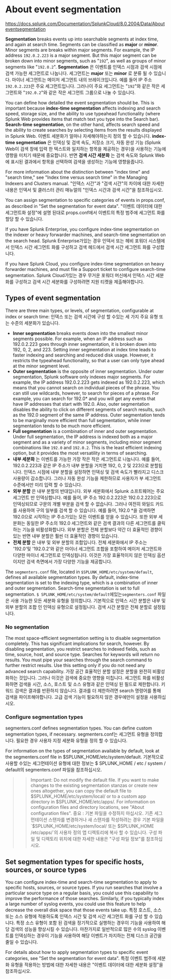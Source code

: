 # About event segmentation

<https://docs.splunk.com/Documentation/SplunkCloud/8.0.2004/Data/Abouteventsegmentation>

__Segmentation__ breaks events up into searchable segments at index time, and again at search time. Segments can be classified as __major__ or __minor__. Minor segments are breaks within major segments. For example, the IP address `192.0.2.223` is a major segment. But this major segment can be broken down into minor segments, such as "`192`", as well as groups of minor segments like "`192.0.2`".
__Segmentation__ 은 이벤트를 인덱스 시점과 검색 시점에 검색 가능한 세그먼트로 나눕니다. 세그먼트는 __major__ 또는 __minor__ 로 분류 될 수 있습니다. 마이너 세그먼트는 메이저 세그먼트 내의 브레이크입니다. 예를 들어 IP 주소 `192.0.2.223`은 주요 세그먼트입니다. 그러나이 주요 세그먼트는 "`192`"와 같은 작은 세그먼트와 "`192.0.2`"와 같은 작은 세그먼트 그룹으로 나눌 수 있습니다.

You can define how detailed the event segmentation should be. This is important because __index-time segmentation__ affects indexing and search speed, storage size, and the ability to use typeahead functionality (where Splunk Web provides items that match text you type into the Search bar). __Search-time segmentation__, on the other hand, affects search speed and the ability to create searches by selecting items from the results displayed in Splunk Web.
이벤트 세분화가 얼마나 자세해야하는지 정의 할 수 있습니다. __index-time segmentation__ 은 인덱싱 및 검색 속도, 저장소 크기, 자동 완성 기능 (Splunk Web이 검색 창에 입력 한 텍스트와 일치하는 항목을 제공하는 경우)을 사용하는 기능에 영향을 미치기 때문에 중요합니다. 반면 __검색 시간 세분화__ 는 검색 속도와 Splunk Web에 표시된 결과에서 항목을 선택하여 검색을 생성하는 기능에 영향을줍니다.

For more information about the distinction between "index time" and "search time," see "Index time versus search time" in the Managing Indexers and Clusters manual.
"인덱스 시간"과 "검색 시간"의 차이에 대한 자세한 내용은 인덱서 및 클러스터 관리 매뉴얼의 "인덱스 시간과 검색 시간"을 참조하십시오.

You can assign segmentation to specific categories of events in props.conf, as described in "Set the segmentation for event data".
"이벤트 데이터에 대한 세그먼트화 설정"에 설명 된대로 props.conf에서 이벤트의 특정 범주에 세그먼트 화를 할당 할 수 있습니다.

If you have Splunk Enterprise, you configure index-time segmentation on the indexer or heavy forwarder machines, and search-time segmentation on the search head.
Splunk Enterprise가있는 경우 인덱서 또는 헤비 포워더 시스템에서 인덱스 시간 세그먼트 화를 구성하고 검색 헤드에서 검색 시간 세그먼트 화를 구성합니다.

If you have Splunk Cloud, you configure index-time segmentation on heavy forwarder machines, and must file a Support ticket to configure search-time segmentation.
Splunk Cloud가있는 경우 무거운 포워더 머신에서 인덱스 시간 세분화를 구성하고 검색 시간 세분화를 구성하려면 지원 티켓을 제출해야합니다.

## Types of event segmentation

There are three main types, or levels, of segmentation, configurable at index or search time:
인덱스 또는 검색 시간에 구성 할 수있는 세 가지 주요 유형 또는 수준의 세분화가 있습니다.

- __Inner segmentation__ breaks events down into the smallest minor segments possible. For example, when an IP address such as 192.0.2.223 goes through inner segmentation, it is broken down into 192, 0, 2, and 223. Setting inner segmentation at index time leads to faster indexing and searching and reduced disk usage. However, it restricts the typeahead functionality, so that a user can only type ahead at the minor segment level.
- __Outer segmentation__ is the opposite of inner segmentation. Under outer segmentation, Splunk software only indexes major segments. For example, the IP address 192.0.2.223 gets indexed as 192.0.2.223, which means that you cannot search on individual pieces of the phrase. You can still use wildcards, however, to search for pieces of a phrase. For example, you can search for 192.0* and you will get any events that have IP addresses that start with 192.0. Also, outer segmentation disables the ability to click on different segments of search results, such as the 192.0 segment of the same IP address. Outer segmentation tends to be marginally more efficient than full segmentation, while inner segmentation tends to be much more efficient.
- __Full segmentation__ is a combination of inner and outer segmentation. Under full segmentation, the IP address is indexed both as a major segment and as a variety of minor segments, including minor segment combinations like `192.0` and `192.0.2`. This is the least efficient indexing option, but it provides the most versatility in terms of searching.
- __내부 세분화__ 는 이벤트를 가능한 가장 작은 작은 세그먼트로 나눕니다. 예를 들어, 192.0.2.223과 같은 IP 주소가 내부 분할을 거치면 192, 0, 2 및 223으로 분할됩니다. 인덱스 시점에 내부 분할을 설정하면 인덱싱 및 검색 속도가 빨라지고 디스크 사용량이 감소합니다. 그러나 자동 완성 기능을 제한하므로 사용자가 부 세그먼트 수준에서만 미리 입력 할 수 있습니다.
- __외부 분할__ 은 내부 분할의 반대입니다. 외부 세분화에서 Splunk 소프트웨어는 주요 세그먼트 만 인덱싱합니다. 예를 들어, IP 주소 192.0.2.223은 192.0.2.223으로 인덱싱되므로 구문의 개별 부분을 검색 할 수 없습니다. 그러나 여전히 와일드 카드를 사용하여 구의 일부를 검색 할 수 있습니다. 예를 들어, 192.0 *을 검색하면 192.0으로 시작하는 IP 주소가있는 모든 이벤트를 얻을 수 있습니다. 또한 외부 세분화는 동일한 IP 주소의 192.0 세그먼트와 같은 검색 결과의 다른 세그먼트를 클릭하는 기능을 비활성화합니다. 외부 분할은 전체 분할보다 약간 더 효율적인 경향이있는 반면 내부 분할은 훨씬 더 효율적인 경향이 있습니다.
- __전체 분할__ 은 내부 및 외부 분할의 조합입니다. 전체 세분화에서 IP 주소는 '192.0'및 '192.0.2'와 같은 마이너 세그먼트 조합을 포함하여 메이저 세그먼트와 다양한 마이너 세그먼트로 인덱싱됩니다. 이것은 가장 효율적이지 않은 인덱싱 옵션이지만 검색 측면에서 가장 다양한 기능을 제공합니다.

The `segmenters.conf` file, located in `$SPLUNK_HOME/etc/system/default`, defines all available segmentation types. By default, index-time segmentation is set to the indexing type, which is a combination of inner and outer segmentation. Search-time segmentation is set to full segmentation.
`$ SPLUNK_HOME/etc/system/default`에있는`segmenters.conf` 파일은 사용 가능한 모든 세분화 유형을 정의합니다. 기본적으로 인덱스 시간 분할은 내부 및 외부 분할의 조합 인 인덱싱 유형으로 설정됩니다. 검색 시간 분할은 전체 분할로 설정됩니다.

### No segmentation

The most space-efficient segmentation setting is to disable segmentation completely. This has significant implications for search, however. By disabling segmentation, you restrict searches to indexed fields, such as time, source, host, and source type. Searches for keywords will return no results. You must pipe your searches through the search command to further restrict results. Use this setting only if you do not need any advanced search capability.
가장 공간 효율적인 분할 설정은 분할을 완전히 비활성화하는 것입니다. 그러나 이것은 검색에 중요한 영향을 미칩니다. 세그먼트 화를 비활성화하면 검색을 시간, 소스, 호스트 및 소스 유형과 같은 인덱싱 된 필드로 제한합니다. 키워드 검색은 결과를 반환하지 않습니다. 결과를 더 제한하려면 search 명령어를 통해 검색을 파이프해야합니다. 고급 검색 기능이 필요하지 않은 경우에만이 설정을 사용하십시오.

### Configure segmentation types

segmenters.conf defines segmentation types. You can define custom segmentation types, if necessary.
segmenters.conf는 세그먼트 유형을 정의합니다. 필요한 경우 사용자 지정 세분화 유형을 정의 할 수 있습니다.

For information on the types of segmentation available by default, look at the segmenters.conf file in $SPLUNK_HOME/etc/system/default.
기본적으로 사용할 수있는 세그먼테이션 유형에 대한 정보는 $ SPLUNK_HOME / etc / system / default의 segmenters.conf 파일을 참조하십시오.

>> Important: Do not modify the default file. If you want to make changes to the existing segmentation stanzas or create new ones altogether, you can copy the default file to $SPLUNK_HOME/etc/system/local/ or to a custom app directory in $SPLUNK_HOME/etc/apps/. For information on configuration files and directory locations, see "About configuration files".
>> 중요 : 기본 파일을 수정하지 마십시오. 기존 세그먼테이션 스탠자를 변경하거나 새 스탠자를 작성하려는 경우 기본 파일을 `$SPLUNK_HOME/etc/system/local/ 또는 $SPLUNK_HOME /etc/apps/`의 사용자 정의 앱 디렉토리에 복사 할 수 있습니다. 구성 파일 및 디렉토리 위치에 대한 자세한 내용은 "구성 파일 정보"를 참조하십시오.

## Set segmentation types for specific hosts, sources, or source types

You can configure index-time and search-time segmentation to apply to specific hosts, sources, or source types. If you run searches that involve a particular source type on a regular basis, you could use this capability to improve the performance of those searches. Similarly, if you typically index a large number of syslog events, you could use this feature to help decrease the overall disk space that those events take up.
특정 호스트, 소스 또는 소스 유형에 적용하도록 인덱스 시간 및 검색 시간 세그먼트 화를 구성 할 수 있습니다. 특정 소스 유형이 포함 된 검색을 정기적으로 실행하는 경우이 기능을 사용하여 해당 검색의 성능을 향상시킬 수 있습니다. 마찬가지로 일반적으로 많은 수의 syslog 이벤트를 인덱싱하는 경우이 기능을 사용하여 해당 이벤트가 차지하는 전체 디스크 공간을 줄일 수 있습니다.

For details about how to apply segmentation types to specific event categories, see "Set the segmentation for event data".
특정 이벤트 범주에 세분화 유형을 적용하는 방법에 대한 자세한 내용은 "이벤트 데이터에 대한 세분화 설정"을 참조하십시오.
